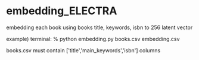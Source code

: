 # embedding_ELECTRA
embedding each book using books title, keywords, isbn to 256 latent vector

example)
terminal: % python embedding.py books.csv embedding.csv

books.csv must contain ['title','main_keywords','isbn'] columns
